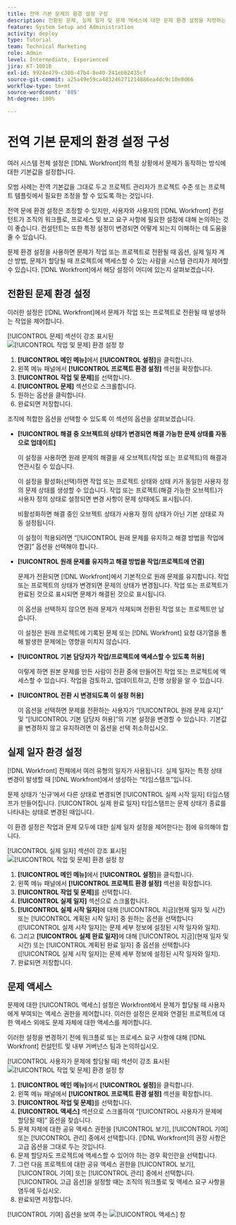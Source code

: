 ```yaml
---
title: 전역 기본 문제의 환경 설정 구성
description: 전환된 문제, 실제 일자 및 문제 액세스에 대한 문제 환경 설정을 지정하는 방법을 알아봅니다.
feature: System Setup and Administration
activity: deploy
type: Tutorial
team: Technical Marketing
role: Admin
level: Intermediate, Experienced
jira: KT-10018
exl-id: 9924e479-c300-47b4-8e40-241ebb2435cf
source-git-commit: a25a49e59ca483246271214886ea4dc9c10e8d66
workflow-type: tm+mt
source-wordcount: '885'
ht-degree: 100%

---
```


# 전역 기본 문제의 환경 설정 구성

여러 시스템 전체 설정은 [!DNL Workfront]의 특정 상황에서 문제가 동작하는 방식에 대한 기본값을 설정합니다.

모범 사례는 전역 기본값을 그대로 두고 프로젝트 관리자가 프로젝트 수준 또는 프로젝트 템플릿에서 필요한 조정을 할 수 있도록 하는 것입니다.

전역 문에 환경 설정은 조정할 수 있지만, 사용자와 사용자의 [!DNL Workfront] 컨설턴트가 조직의 워크플로, 프로세스 및 보고 요구 사항에 필요한 설정에 대해 논의하는 것이 좋습니다. 컨설턴트는 또한 특정 설정이 변경되면 어떻게 되는지 이해하는 데 도움을 줄 수 있습니다.

문제 환경 설정을 사용하면 문제가 작업 또는 프로젝트로 전환될 때 옵션, 실제 일자 계산 방법, 문제가 할당될 때 프로젝트에 액세스할 수 있는 사람을 시스템 관리자가 제어할 수 있습니다. [!DNL Workfront]에서 해당 설정이 어디에 있는지 살펴보겠습니다.

## 전환된 문제 환경 설정

이러한 설정은 [!DNL Workfront]에서 문제가 작업 또는 프로젝트로 전환될 때 발생하는 작업을 제어합니다.

[!UICONTROL 문제] 섹션이 강조 표시된 ![[!UICONTROL 작업 및 문제] 환경 설정 창](assets/admin-fund-issue-prefs-converting.png)

1. **[!UICONTROL 메인 메뉴]**&#x200B;에서 **[!UICONTROL 설정]**&#x200B;을 클릭합니다.
1. 왼쪽 메뉴 패널에서 **[!UICONTROL 프로젝트 환경 설정]** 섹션을 확장합니다.
1. **[!UICONTROL 작업 및 문제]**&#x200B;를 선택합니다.
1. **[!UICONTROL 문제]** 섹션으로 스크롤합니다.
1. 원하는 옵션을 클릭합니다.
1. 완료되면 저장합니다.

조직에 적합한 옵션을 선택할 수 있도록 이 섹션의 옵션을 살펴보겠습니다.

* **[!UICONTROL 해결 중 오브젝트의 상태가 변경되면 해결 가능한 문제 상태를 자동으로 업데이트]**

  이 설정을 사용하면 원래 문제의 해결을 새 오브젝트(작업 또는 프로젝트)의 해결과 연관시킬 수 있습니다.

  이 설정을 활성화(선택)하면 작업 또는 프로젝트 상태와 상태 키가 동일한 사용자 정의 문제 상태를 생성할 수 있습니다. 작업 또는 프로젝트(해결 가능한 오브젝트)가 사용자 정의 상태로 설정되면 변경 사항이 문제 상태에도 표시됩니다.

  비활성화하면 해결 중인 오브젝트 상태가 사용자 정의 상태가 아닌 기본 상태로 자동 설정됩니다.

  이 설정이 적용되려면 “[!UICONTROL 원래 문제를 유지하고 해결 방법을 작업에 연결]” 옵션을 선택해야 합니다.

* **[!UICONTROL 원래 문제를 유지하고 해결 방법을 작업/프로젝트에 연결]**

  문제가 전환되면 [!DNL Workfront]에서 기본적으로 원래 문제를 유지합니다. 작업 또는 프로젝트의 상태가 변경되면 문제의 상태가 변경됩니다. 작업 또는 프로젝트가 완료된 것으로 표시되면 문제가 해결된 것으로 표시됩니다.

  이 옵션을 선택하지 않으면 원래 문제가 삭제되며 전환된 작업 또는 프로젝트만 남습니다.

  이 설정은 원래 프로젝트에 기록된 문제 또는 [!DNL Workfront] 요청 대기열을 통해 발생한 문제에는 영향을 미치지 않습니다.

* **[!UICONTROL 기본 담당자가 작업/프로젝트에 액세스할 수 있도록 허용]**

  이렇게 하면 원본 문제를 만든 사람이 전환 중에 만들어진 작업 또는 프로젝트에 액세스할 수 있습니다. 작업을 검토하고, 업데이트하고, 진행 상황을 알 수 있습니다.

* **[!UICONTROL 전환 시 변경되도록 이 설정 허용]**

  이 옵션을 선택하면 문제를 전환하는 사용자가 “[!UICONTROL 원래 문제 유지]” 및 “[!UICONTROL 기본 담당자 허용]”의 기본 설정을 변경할 수 있습니다. 기본값을 변경하지 않고 유지하려면 이 옵션을 선택 취소하십시오.

<!---
learn more URLs
Configure system-wide task and issue preferences
Issue statuses
Create and customize system-wide statuses
--->

## 실제 일자 환경 설정

[!DNL Workfront] 전체에서 여러 유형의 일자가 사용됩니다. 실제 일자는 특정 상태 변경이 발생할 때 [!DNL Workfront]에서 생성하는 “타임스탬프”입니다.

문제 상태가 ‘신규’에서 다른 상태로 변경되면 [!UICONTROL 실제 시작 일자] 타임스탬프가 만들어집니다. [!UICONTROL 실제 완료 일자] 타임스탬프는 문제 상태가 종료를 나타내는 상태로 변경된 때입니다.

이 환경 설정은 작업과 문제 모두에 대한 실제 일자 설정을 제어한다는 점에 유의해야 합니다.

[!UICONTROL 실제 일자] 섹션이 강조 표시된 ![[!UICONTROL 작업 및 문제] 환경 설정 창](assets/admin-fund-issue-prefs-actual-dates.png)

1. **[!UICONTROL 메인 메뉴]**&#x200B;에서 **[!UICONTROL 설정]**&#x200B;을 클릭합니다.
1. 왼쪽 메뉴 패널에서 **[!UICONTROL 프로젝트 환경 설정]** 섹션을 확장합니다.
1. **[!UICONTROL 작업 및 문제]**&#x200B;를 선택합니다.
1. **[!UICONTROL 실제 일자]** 섹션으로 스크롤합니다.
1. **[!UICONTROL 실제 시작 일자]**&#x200B;에 대해 [!UICONTROL 지금](현재 일자 및 시간) 또는 [!UICONTROL 계획된 시작 일자] 중 원하는 옵션을 선택합니다([!UICONTROL 실제 시작 일자]는 문제 세부 정보에 설정된 시작 일자와 일치).
1. 그리고 **[!UICONTROL 실제 완료 일자]**&#x200B;에 대해 [!UICONTROL 지금](현재 일자 및 시간) 또는 [!UICONTROL 계획된 완료 일자] 중 옵션을 선택합니다([!UICONTROL 실제 시작 일자]는 문제 세부 정보에 설정된 시작 일자와 일치).
1. 완료되면 저장합니다.


<!---
learn more URLs
Definitions for the project, task, and issue dates within Workfront
Configure system-wide task and issue preferences
--->

## 문제 액세스

문제에 대한 [!UICONTROL 액세스] 설정은 Workfront에서 문제가 할당될 때 사용자에게 부여되는 액세스 권한을 제어합니다. 이러한 설정은 문제와 연결된 프로젝트에 대한 액세스 외에도 문제 자체에 대한 액세스를 제어합니다.

이러한 설정을 변경하기 전에 워크플로 또는 프로세스 요구 사항에 대해 [!DNL Workfront] 컨설턴트 및 내부 거버넌스 팀과 논의하십시오.

[!UICONTROL 사용자가 문제에 할당될 때] 섹션이 강조 표시된 ![[!UICONTROL 작업 및 문제] 환경 설정 창](assets/admin-fund-issue-prefs-access-1.png)

1. **[!UICONTROL 메인 메뉴]**&#x200B;에서 **[!UICONTROL 설정]**&#x200B;을 클릭합니다.
1. 왼쪽 메뉴 패널에서 **[!UICONTROL 프로젝트 환경 설정]** 섹션을 확장합니다.
1. **[!UICONTROL 작업 및 문제]**&#x200B;를 선택합니다.
1. **[!UICONTROL 액세스]** 섹션으로 스크롤하여 “[!UICONTROL 사용자가 문제에 할당될 때]” 옵션을 찾습니다.
1. 문제 자체에 대한 공유 액세스 권한을 [!UICONTROL 보기], [!UICONTROL 기여] 또는 [!UICONTROL 관리] 중에서 선택합니다. [!DNL Workfront]의 권장 사항은 고급 옵션을 그대로 두는 것입니다.
1. 문제 할당자도 프로젝트에 액세스할 수 있어야 하는 경우 확인란을 선택합니다.
1. 그런 다음 프로젝트에 대한 공유 액세스 권한을 [!UICONTROL 보기], [!UICONTROL 기여] 또는 [!UICONTROL 관리] 중에서 선택합니다. [!UICONTROL 고급 옵션]을 설정할 때는 조직의 워크플로 및 액세스 요구 사항을 염두에 두십시오.
1. 완료되면 저장합니다.

[!UICONTROL 기여] 옵션을 보여 주는 ![[!UICONTROL 액세스] 창](assets/admin-fund-issue-prefs-access-2.png)

<!---
learn more URLs
Configure system-wide task and issue preferences
Grant access to issues
--->
